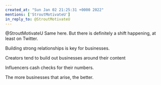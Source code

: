 ```yaml
---
created_at: "Sun Jan 02 21:25:31 +0000 2022"
mentions: ['StroutMotivateU']
in_reply_to: @StroutMotivateU
---
```


@StroutMotivateU Same here. But there is definitely a shift happening, at least on Twitter. 

Building strong relationships is key for businesses.

Creators tend to build out businesses around their content

Influencers cash checks for their numbers. 

The more businesses that arise, the better.